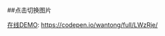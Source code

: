 ##点击切换图片

[在线DEMO](https://codepen.io/wantong/full/LWzRje/): https://codepen.io/wantong/full/LWzRje/